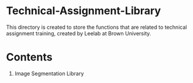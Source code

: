 # Technical-Assignment-Library
This directory is created to store the functions that are related to technical assignment training, created by Leelab at Brown University.
# Contents
1. Image Segmentation Library
